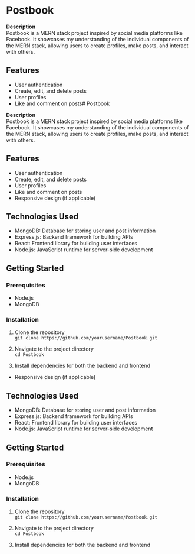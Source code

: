 # Postbook

**Description**  
Postbook is a MERN stack project inspired by social media platforms like Facebook. It showcases my understanding of the individual components of the MERN stack, allowing users to create profiles, make posts, and interact with others.

## Features

- User authentication
- Create, edit, and delete posts
- User profiles
- Like and comment on posts# Postbook

**Description**  
Postbook is a MERN stack project inspired by social media platforms like Facebook. It showcases my understanding of the individual components of the MERN stack, allowing users to create profiles, make posts, and interact with others.

## Features

- User authentication
- Create, edit, and delete posts
- User profiles
- Like and comment on posts
- Responsive design (if applicable)

## Technologies Used

- MongoDB: Database for storing user and post information
- Express.js: Backend framework for building APIs
- React: Frontend library for building user interfaces
- Node.js: JavaScript runtime for server-side development

## Getting Started

### Prerequisites

- Node.js
- MongoDB

### Installation

1. Clone the repository  
   `git clone https://github.com/yourusername/Postbook.git`

2. Navigate to the project directory  
   `cd Postbook`

3. Install dependencies for both the backend and frontend  

- Responsive design (if applicable)

## Technologies Used

- MongoDB: Database for storing user and post information
- Express.js: Backend framework for building APIs
- React: Frontend library for building user interfaces
- Node.js: JavaScript runtime for server-side development

## Getting Started

### Prerequisites

- Node.js
- MongoDB

### Installation

1. Clone the repository  
   `git clone https://github.com/yourusername/Postbook.git`

2. Navigate to the project directory  
   `cd Postbook`

3. Install dependencies for both the backend and frontend  
